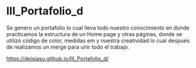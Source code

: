 # III_Portafolio_d
Se genero un portafolio lo cual lleva todo nuestro conocimiento en donde practicamos la estructura de un Home page y otras páginas, donde se utilizó código de color, medidas em y nuestra creatividad lo cual después de realizamos  un merge  para unir todo el trabajo.

https://deisiasu.github.io/III_Portafolio_d/
